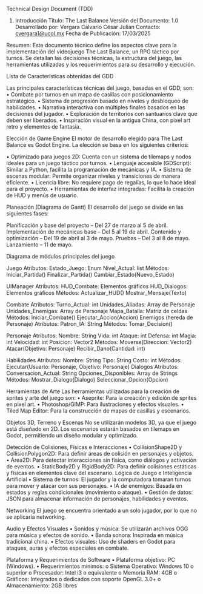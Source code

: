 Technical Design Document (TDD) 

1. Introducción 
Título: The Last Balance 
Versión del Documento: 1.0 
Desarrollado por: Vergara Calvario César Julian 
Contacto: cvergara1@ucol.mx 
Fecha de Publicación: 17/03/2025 

Resumen: 
Este documento técnico define los aspectos clave para la implementación del videojuego 
The Last Balance, un RPG táctico por turnos. Se detallan las decisiones técnicas, la 
estructura del juego, las herramientas utilizadas y los requerimientos para su desarrollo y 
ejecución. 

Lista de Características obtenidas del GDD 

Las principales características técnicas del juego, basadas en el GDD, son: 
• Combate por turnos en un mapa de casillas con posicionamiento estratégico. 
• Sistema de progresión basado en niveles y desbloqueo de habilidades. 
• Narrativa interactiva con múltiples finales basados en las decisiones del jugador. 
• Exploración de territorios con santuarios clave que deben ser liberados. 
• Inspiración visual en la antigua China, con pixel art retro y elementos de fantasía. 

Elección de Game Engine 
El motor de desarrollo elegido para The Last Balance es Godot Engine. La elección se basa 
en los siguientes criterios: 

• Optimizado para juegos 2D: Cuenta con un sistema de tilemaps y nodos ideales 
para un juego táctico por turnos. 
• Lenguaje accesible (GDScript): Similar a Python, facilita la programación de 
mecánicas y IA. 
• Sistema de escenas modular: Permite organizar niveles y transiciones de manera 
eficiente. 
• Licencia libre: No requiere pago de regalías, lo que lo hace ideal para el proyecto. 
• Herramientas de interfaz integradas: Facilita la creación de HUD y menús de 
usuario.

Planeación (Diagrama de Gantt)
El desarrollo del juego se divide en las siguientes fases:

Planificación y base del proyecto – Del 27 de marzo al 5 de abril.
Implementación de mecánicas base – Del 5 al 19 de abril.
Contenido y optimización – Del 19 de abril al 3 de mayo.
Pruebas – Del 3 al 8 de mayo.
Lanzamiento – 11 de mayo.

Diagrama de módulos principales del juego

Juego
Atributos:
Estado_Juego: Enum
Nivel_Actual: list
Métodos:
Iniciar_Partida()
Finalizar_Partida()
Cambiar_Estado(Nuevo_Estado)

UIManager
Atributos:
HUD_Combate: Elementos gráficos
HUD_Dialogos: Elementos gráficos
Métodos:
Actualizar_HUD()
Mostrar_Mensaje(Texto)

Combate
Atributos:
Turno_Actual: int
Unidades_Aliadas: Array de Personaje
Unidades_Enemigas: Array de Personaje
Mapa_Batalla: Matriz de celdas
Métodos:
Iniciar_Combate()
Ejecutar_Accion(Accion)
Enemigos (hereda de Personaje)
Atributos:
Patron_IA: String
Métodos:
Tomar_Decision()

Personaje
Atributos:
Nombre: String
Vida: int
Ataque: int
Defensa: int
Magia: int
Velocidad: int
Posicion: Vector2
Métodos:
Moverse(Direccion: Vector2)
Atacar(Objetivo: Personaje)
Recibir_Dano(Cantidad: int)

Habilidades
Atributos:
Nombre: String
Tipo: String
Costo: int
Métodos:
Ejecutar(Usuario: Personaje, Objetivo: Personaje)
Dialogos
Atributos:
Conversacion_Actual: String
Opciones_Disponibles: Array de Strings
Métodos:
Mostrar_Dialogo(Dialogo)
Seleccionar_Opcion(Opcion)

Herramientas de Arte 
Las herramientas utilizadas para la creación de sprites y arte del juego son: 
• Aseprite: Para la creación y edición de sprites en pixel art. 
• Photoshop/GIMP: Para ilustraciones y efectos visuales. 
• Tiled Map Editor: Para la construcción de mapas de casillas y escenarios. 

Objetos 3D, Terreno y Escenas 
No se utilizarán modelos 3D, ya que el juego está diseñado en 2D. 
Los escenarios estarán basados en tilemaps en Godot, permitiendo un diseño modular y 
optimizado. 

Detección de Colisiones, Físicas e Interacciones 
• CollisionShape2D y CollisionPolygon2D: Para definir áreas de colisión en 
personajes y objetos. 
• Área2D: Para detectar interacciones sin física, como diálogos y activación de 
eventos. 
• StaticBody2D y RigidBody2D: Para definir colisiones estáticas y físicas en 
elementos clave del escenario. 
Lógica de Juego e Inteligencia Artificial 
• Sistema de turnos: El jugador y la computadora tomaran turnos para mover y 
atacar con sus personajes. 
• IA de enemigos: Basada en estados y reglas condicionales (movimiento o ataque). 
• Gestión de datos: JSON para almacenar información de personajes, habilidades y 
eventos. 

Networking 
El juego se encuentra orientado a un solo jugador, por lo que no se aplicaría networking. 

Audio y Efectos Visuales 
• Sonidos y música: Se utilizarán archivos OGG para música y efectos de sonido. 
• Banda sonora: Inspirada en música tradicional china. 
• Efectos visuales: Uso de shaders en Godot para ataques, auras y efectos 
especiales en combate. 

Plataforma y Requerimientos de Software 
• Plataforma objetivo: PC (Windows). 
• Requerimientos mínimos: 
o Sistema Operativo: Windows 10 o superior 
o Procesador: Intel i3 o equivalente 
o Memoria RAM: 4GB 
o Gráficos: Integrados o dedicados con soporte OpenGL 3.0+ 
o Almacenamiento: 2GB libres
